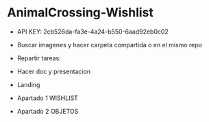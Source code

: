 # AnimalCrossing-Wishlist
 
- API KEY: 2cb526da-fa3e-4a24-b550-6aad92eb0c02



- Buscar imagenes y hacer carpeta compartida o en el mismo repo
- Repartir tareas:

- Hacer doc y presentacion
- Landing
- Apartado 1 WISHLIST
- Apartado 2 OBJETOS